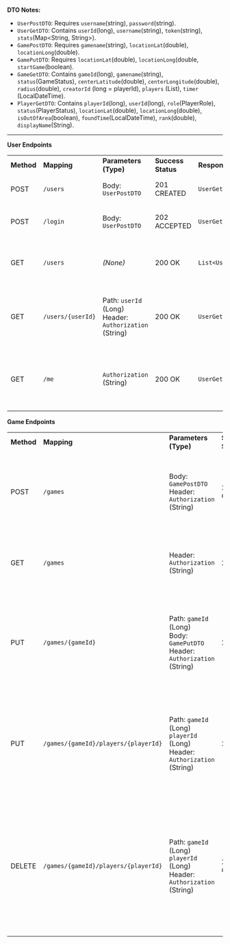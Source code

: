 **DTO Notes:** 

- `UserPostDTO`: Requires `username`(string), `password`(string).
- `UserGetDTO`: Contains `userId`(long), `username`(string), `token`(string), `stats`(Map<String, String>).
- `GamePostDTO`: Requires `gamename`(string), `locationLat`(double), `locationLong`(double).
- `GamePutDTO`: Requires `locationLat`(double), `locationLong`(double, `startGame`(boolean).
- `GameGetDTO`: Contains `gameId`(long), `gamename`(string), `status`(GameStatus), `centerLatitude`(double), `centerLongitude`(double), `radius`(double), `creatorId` (long = playerId), `players` (List<PlayerGetDTO>), `timer` (LocalDateTime).
- `PlayerGetDTO`: Contains `playerId`(long), `userId`(long),  `role`(PlayerRole), `status`(PlayerStatus), `locationLat`(double), `locationLong`(double), `isOutOfArea`(boolean), `foundTime`(LocalDateTime), `rank`(double), `displayName`(String).

---

**User Endpoints**

|            |                   |                                                            |                    |                    |                                                                    |                                                                                      |
| ---------- |-------------------| ---------------------------------------------------------- | ------------------ | ------------------ |--------------------------------------------------------------------| ------------------------------------------------------------------------------------ |
| **Method** | **Mapping**       | **Parameters (Type)**                                      | **Success Status** | **Response Body**  | **Description**                                                    | **Potential Errors**                                                                 |
| POST       | `/users`          | Body: `UserPostDTO`                                        | 201 CREATED        | `UserGetDTO`       | Register a new user.                                               | 409 CONFLICT (Username exists)                                                       |
| POST       | `/login`          | Body: `UserPostDTO`                                        | 202 ACCEPTED       | `UserGetDTO`       | Log in a user.                                                     | 401 UNAUTHORIZED (Invalid credentials)                                               |
| GET        | `/users`          | _(None)_                                                   | 200 OK             | `List<UserGetDTO>` | Get a list of all users. _(No authentication shown in code)_       |                                                                                      |
| GET        | `/users/{userId}` | Path: `userId` (Long)<br/>Header: `Authorization` (String) | 200 OK             | `UserGetDTO`       | Get user profile (only works if requested `userId` matches token). | 401 UNAUTHORIZED (Invalid token)<br/>404 NOT FOUND (Not own profile / User mismatch) |
| GET        | `/me`              | `Authorization` (String) | 200 OK             | `UserGetDTO`       | Get own user profile                                               | 401 UNAUTHORIZED (Invalid token)<br/>404 NOT FOUND (Not own profile / User mismatch) |

**Game Endpoints**

|            |                                      |                                                                                   |                    |                    |                                                                                    |                                                                                                                                                                                          |
|------------|--------------------------------------|-----------------------------------------------------------------------------------|--------------------|--------------------|------------------------------------------------------------------------------------|------------------------------------------------------------------------------------------------------------------------------------------------------------------------------------------|
| **Method** | **Mapping**                          | **Parameters (Type)**                                                             | **Success Status** | **Response Body**  | **Description**                                                                    | **Potential Errors**                                                                                                                                                                     |
| POST       | `/games`                             | Body: `GamePostDTO`<br/>Header: `Authorization` (String)                          | 201 CREATED        | `GameGetDTO`       | Create a new game. Creator is added as first player.                               | 401 UNAUTHORIZED (Invalid token)<br/>409 CONFLICT (Gamename exists)<br/>409 CONFLICT (User is already a Player)                                                                          |
| GET        | `/games`                             | Header: `Authorization` (String)                                                  | 200 OK             | `List<GameGetDTO>` | Get a list of joinable games (status IN_LOBBY).(polling method)                    | 401 UNAUTHORIZED (Invalid token)                                                                                                                                                         |
| PUT        | `/games/{gameId}`                    | Path: `gameId` (Long)<br/>Body: `GamePutDTO`<br/>Header: `Authorization` (String) | 200 OK             | `GameGetDTO`       | start game, join game and update location (polling method)                         | 401 UNAUTHORIZED (Invalid token)<br/>404 NOT FOUND (Game not found)<br/>403 FORBIDDEN (Game full / Not creator / Not enough players)                                                     |
| PUT        | `/games/{gameId}/players/{playerId}` | Path: `gameId` (Long) `playerId` (Long) Header: `Authorization` (String)          | 200 OK             | `GameGetDTO`       | player admits caught                                                               | 401 UNAUTHORIZED (Invalid token)<br/>404 NOT FOUND (Game not found)<br/>403 FORBIDDEN (player not in that game or user not that player)                                                  |
| DELETE     | `/games/{gameId}/players/{playerId}` | Path: `gameId` (Long) `playerId` (Long) Header: `Authorization` (String)  | 204 NO CONTENT     | -                  | Leave game with status INLOBBY, if creator leaves game with all players is deleted | 401 UNAUTHORIZED (Invalid token)<br/>404 NOT FOUND (Game/Player not found)<br/>409 CONFLICT (Game not INLOBBY)<br/>403 FORBIDDEN (Player is not in that game or User is not that player) |